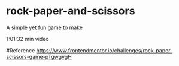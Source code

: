 # rock-paper-and-scissors
A simple yet fun game to make



1:01:32 min video

#Reference 
https://www.frontendmentor.io/challenges/rock-paper-scissors-game-pTgwgvgH 
